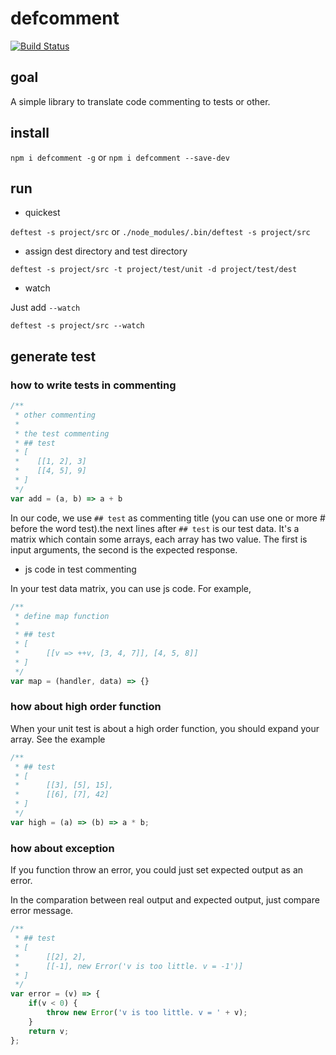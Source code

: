 # defcomment
 
[![Build Status](https://travis-ci.org/LoveKino/defcomment.svg?branch=master)](https://travis-ci.org/LoveKino/defcomment)

## goal

A simple library to translate code commenting to tests or other.

## install

`npm i defcomment -g` or `npm i defcomment --save-dev` 

## run

- quickest

`deftest -s project/src` or `./node_modules/.bin/deftest -s project/src`

- assign dest directory and test directory

`deftest -s project/src -t project/test/unit -d project/test/dest`

- watch

Just add `--watch`

`deftest -s project/src --watch`

## generate test

### how to write tests in commenting

```js
/**
 * other commenting
 * 
 * the test commenting
 * ## test
 * [
 *    [[1, 2], 3]
 *    [[4, 5], 9]
 * ]
 */
var add = (a, b) => a + b
```

In our code, we use `## test` as commenting title (you can use one or more # before the word test).the next lines after `## test` is our test data. It's a matrix which contain some arrays, each array has two value. The first is input arguments, the second is the expected response.

- js code in  test commenting

In your test data matrix, you can use js code. For example,

```js
/**
 * define map function
 *
 * ## test
 * [
 *      [[v => ++v, [3, 4, 7]], [4, 5, 8]]
 * ]
 */
var map = (handler, data) => {}
```

### how about high order function

When your unit test is about a high order function, you should expand your array. See the example

```js
/**
 * ## test
 * [
 *      [[3], [5], 15],
 *      [[6], [7], 42]
 * ]
 */
var high = (a) => (b) => a * b;
```

### how about exception

If you function throw an error, you could just set expected output as an error.

In the comparation between real output and expected output, just compare error message.

```js
/**
 * ## test
 * [
 *      [[2], 2],
 *      [[-1], new Error('v is too little. v = -1')]
 * ]
 */
var error = (v) => {
    if(v < 0) {
        throw new Error('v is too little. v = ' + v);
    }
    return v;
};
```
